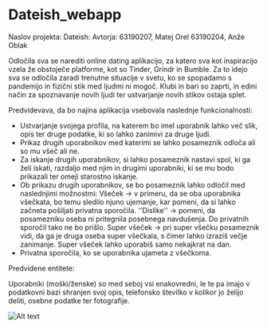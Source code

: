 # Dateish_webapp
Naslov projekta: Dateish:
Avtorja:
    63190207, Matej Orel
    63190204, Anže Oblak

Odločila sva se narediti online dating aplikacijo, za katero sva kot inspiracijo vzela že obstoječe platforme, kot so Tinder, Grindr in Bumble. Za to idejo sva se odločila zaradi trenutne situacije v svetu, ko se spopadamo s pandemijo in fizični stik med ljudmi ni mogoč. Klubi in bari so zaprti, in edini način za spoznavanje novih ljudi ter ustvarjanje novih stikov ostaja splet.

Predvidevava, da bo najina aplikacija vsebovala naslednje funkcionalnosti:

- Ustvarjanje svojega profila, na katerem bo imel uporabnik lahko več slik, opis ter druge podatke, ki so lahko zanimivi za druge ljudi.
- Prikaz drugih uporabnikov med katerimi se lahko posameznik odloča ali so mu všeč ali ne.
- Za iskanje drugih uporabnikov, si lahko posameznik nastavi spol, ki ga želi iskati, razdaljo med njim in drugimi uporabniki, ki se mu bodo prikazali ter omeji starostno iskanje.
- Ob prikazu drugih uporabnikov, se bo posameznik lahko odločil med naslednjimi možnostmi:
      Všeček -> v primeru, da se oba uporabnika všečkata, bo temu sledilo njuno ujemanje, kar pomeni, da si lahko začneta pošiljati privatna sporočila.
      ''Dislike'' -> pomeni, da posamezniku oseba ni pritegnila posebnega navdušenja. Do privatnih sporočil tako ne bo prišlo.
      Super všeček -> pri super všečku posameznik vidi, da ga je druga oseba super všečkala, s čimer lahko izraziš večje zanimanje. Super všeček lahko uporabiš samo nekajkrat na dan.
- Privatna sporočila, ko se uporabnika ujameta z všečkoma.
 

Predvidene entitete:

Uporabniki (moški/ženske) so med seboj vsi enakovredni, le te pa imajo v podatkovni bazi shranjen svoj opis, telefonsko številko v kolikor jo želijo deliti, osebne podatke ter fotografije.

![Alt text](C:\Users\anzeo\Downloads\choose.jps?raw=true "Choose")
